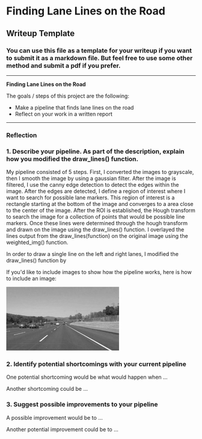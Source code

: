 # **Finding Lane Lines on the Road** 

## Writeup Template

### You can use this file as a template for your writeup if you want to submit it as a markdown file. But feel free to use some other method and submit a pdf if you prefer.

---

**Finding Lane Lines on the Road**

The goals / steps of this project are the following:
* Make a pipeline that finds lane lines on the road
* Reflect on your work in a written report


[//]: # (Image References)

[image1]: ./examples/grayscale.jpg "Grayscale"

---

### Reflection

### 1. Describe your pipeline. As part of the description, explain how you modified the draw_lines() function.

My pipeline consisted of 5 steps. First, I converted the images to grayscale, then I smooth the image by using a gaussian filter. After the image is filtered, I use the canny edge detection to detect the edges within the image. After the edges are detected, I define a region of interest where I want to search for possible lane markers. This region of interest is a rectangle starting at the bottom of the image and converges to a area close to the center of the image. After the ROI is established, the Hough transform to search the image for a collection of points that would be possible line markers. Once these lines were determined through the hough transform and drawn on the image using the draw_lines() function. I overlayed the lines output from the draw_lines(function) on the original image using the weighted_img() function. 

In order to draw a single line on the left and right lanes, I modified the draw_lines() function by 

If you'd like to include images to show how the pipeline works, here is how to include an image: 

![alt text][image1]


### 2. Identify potential shortcomings with your current pipeline


One potential shortcoming would be what would happen when ... 

Another shortcoming could be ...


### 3. Suggest possible improvements to your pipeline

A possible improvement would be to ...

Another potential improvement could be to ...
